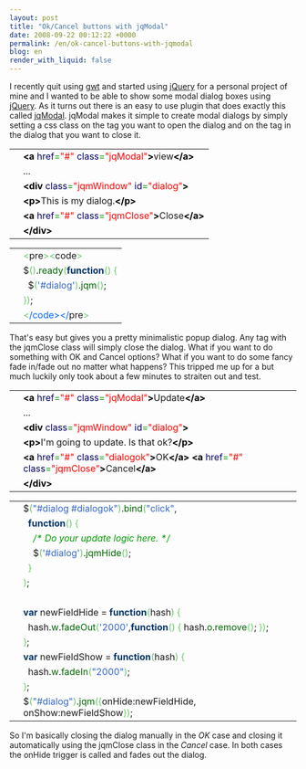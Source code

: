 ```yaml
---
layout: post
title: "Ok/Cancel buttons with jqModal"
date: 2008-09-22 00:12:22 +0000
permalink: /en/ok-cancel-buttons-with-jqmodal
blog: en
render_with_liquid: false
---
```


<p>I recently quit using <a href="http://code.google.com/webtoolkit/" title="Google Web Toolkit">gwt</a> and started using <a href="http://jquery.com/" title="jQuery">jQuery</a> for a personal project of mine and I wanted to be able to show some modal dialog boxes using <a href="http://jquery.com/" title="jQuery">jQuery</a>. As it turns out there is an easy to use plugin that does exactly this called <a href="http://dev.iceburg.net/jquery/jqModal/">jqModal</a>. jqModal makes it simple to create modal dialogs by simply setting a css class on the tag you want to open the dialog and on the tag in the dialog that you want to close it.</p>
<div class="codeblock amc_xml amc_short"><table><tr class="amc_code_odd"><td class="amc_line"><div class="amc1"></div></td><td><span style="color: #009900;"><span style="font-weight: bold; color: black;">&lt;a</span> <span style="color: #000066;">href</span>=<span style="color: #ff0000;">&quot;#&quot;</span> <span style="color: #000066;">class</span>=<span style="color: #ff0000;">&quot;jqModal&quot;</span><span style="font-weight: bold; color: black;">&gt;</span></span>view<span style="color: #009900;"><span style="font-weight: bold; color: black;">&lt;/a<span style="font-weight: bold; color: black;">&gt;</span></span></span><br /></td></tr><tr class="amc_code_even"><td class="amc_line"><div class="amc2"></div></td><td>...<br /></td></tr><tr class="amc_code_odd"><td class="amc_line"><div class="amc3"></div></td><td><span style="color: #009900;"><span style="font-weight: bold; color: black;">&lt;div</span> <span style="color: #000066;">class</span>=<span style="color: #ff0000;">&quot;jqmWindow&quot;</span> <span style="color: #000066;">id</span>=<span style="color: #ff0000;">&quot;dialog&quot;</span><span style="font-weight: bold; color: black;">&gt;</span></span><br /></td></tr><tr class="amc_code_even"><td class="amc_line"><div class="amc4"></div></td><td><span style="color: #009900;"><span style="font-weight: bold; color: black;">&lt;p<span style="font-weight: bold; color: black;">&gt;</span></span></span>This is my dialog.<span style="color: #009900;"><span style="font-weight: bold; color: black;">&lt;/p<span style="font-weight: bold; color: black;">&gt;</span></span></span><br /></td></tr><tr class="amc_code_odd"><td class="amc_line"><div class="amc5"></div></td><td><span style="color: #009900;"><span style="font-weight: bold; color: black;">&lt;a</span> <span style="color: #000066;">href</span>=<span style="color: #ff0000;">&quot;#&quot;</span> <span style="color: #000066;">class</span>=<span style="color: #ff0000;">&quot;jqmClose&quot;</span><span style="font-weight: bold; color: black;">&gt;</span></span>Close<span style="color: #009900;"><span style="font-weight: bold; color: black;">&lt;/a<span style="font-weight: bold; color: black;">&gt;</span></span></span><br /></td></tr><tr class="amc_code_even"><td class="amc_line"><div class="amc6"></div></td><td><span style="color: #009900;"><span style="font-weight: bold; color: black;">&lt;/div<span style="font-weight: bold; color: black;">&gt;</span></span></span></td></tr></table></div>
<div class="codeblock amc_javascript amc_short"><table><tr class="amc_code_odd"><td class="amc_line"><div class="amc1"></div></td><td><span style="color: #66cc66;">&lt;</span>pre<span style="color: #66cc66;">&gt;&lt;</span>code<span style="color: #66cc66;">&gt;</span><br /></td></tr><tr class="amc_code_even"><td class="amc_line"><div class="amc2"></div></td><td>$<span style="color: #66cc66;">&#40;</span><span style="color: #66cc66;">&#41;</span>.<span style="color: #006600;">ready</span><span style="color: #66cc66;">&#40;</span><span style="color: #003366; font-weight: bold;">function</span><span style="color: #66cc66;">&#40;</span><span style="color: #66cc66;">&#41;</span> <span style="color: #66cc66;">&#123;</span><br /></td></tr><tr class="amc_code_odd"><td class="amc_line"><div class="amc3"></div></td><td>&nbsp; $<span style="color: #66cc66;">&#40;</span><span style="color: #3366CC;">'#dialog'</span><span style="color: #66cc66;">&#41;</span>.<span style="color: #006600;">jqm</span><span style="color: #66cc66;">&#40;</span><span style="color: #66cc66;">&#41;</span>;<br /></td></tr><tr class="amc_code_even"><td class="amc_line"><div class="amc4"></div></td><td><span style="color: #66cc66;">&#125;</span><span style="color: #66cc66;">&#41;</span>;<br /></td></tr><tr class="amc_code_odd"><td class="amc_line"><div class="amc5"></div></td><td><span style="color: #66cc66;">&lt;</span><span style="color: #0066FF;">/code&gt;&lt;/</span>pre<span style="color: #66cc66;">&gt;</span></td></tr></table></div>
<p>That's easy but gives you a pretty minimalistic popup dialog. Any tag with the jqmClose class will simply close the dialog. What if you want to do something with OK and Cancel options? What if you want to do some fancy fade in/fade out no matter what happens? This tripped me up for a but much luckily only took about a few minutes to straiten out and test.</p>

<div class="codeblock amc_xml amc_short"><table><tr class="amc_code_odd"><td class="amc_line"><div class="amc1"></div></td><td><span style="color: #009900;"><span style="font-weight: bold; color: black;">&lt;a</span> <span style="color: #000066;">href</span>=<span style="color: #ff0000;">&quot;#&quot;</span> <span style="color: #000066;">class</span>=<span style="color: #ff0000;">&quot;jqModal&quot;</span><span style="font-weight: bold; color: black;">&gt;</span></span>Update<span style="color: #009900;"><span style="font-weight: bold; color: black;">&lt;/a<span style="font-weight: bold; color: black;">&gt;</span></span></span><br /></td></tr><tr class="amc_code_even"><td class="amc_line"><div class="amc2"></div></td><td>...<br /></td></tr><tr class="amc_code_odd"><td class="amc_line"><div class="amc3"></div></td><td><span style="color: #009900;"><span style="font-weight: bold; color: black;">&lt;div</span> <span style="color: #000066;">class</span>=<span style="color: #ff0000;">&quot;jqmWindow&quot;</span> <span style="color: #000066;">id</span>=<span style="color: #ff0000;">&quot;dialog&quot;</span><span style="font-weight: bold; color: black;">&gt;</span></span><br /></td></tr><tr class="amc_code_even"><td class="amc_line"><div class="amc4"></div></td><td><span style="color: #009900;"><span style="font-weight: bold; color: black;">&lt;p<span style="font-weight: bold; color: black;">&gt;</span></span></span>I'm going to update. Is that ok?<span style="color: #009900;"><span style="font-weight: bold; color: black;">&lt;/p<span style="font-weight: bold; color: black;">&gt;</span></span></span><br /></td></tr><tr class="amc_code_odd"><td class="amc_line"><div class="amc5"></div></td><td><span style="color: #009900;"><span style="font-weight: bold; color: black;">&lt;a</span> <span style="color: #000066;">href</span>=<span style="color: #ff0000;">&quot;#&quot;</span> <span style="color: #000066;">class</span>=<span style="color: #ff0000;">&quot;dialogok&quot;</span><span style="font-weight: bold; color: black;">&gt;</span></span>OK<span style="color: #009900;"><span style="font-weight: bold; color: black;">&lt;/a<span style="font-weight: bold; color: black;">&gt;</span></span></span> <span style="color: #009900;"><span style="font-weight: bold; color: black;">&lt;a</span> <span style="color: #000066;">href</span>=<span style="color: #ff0000;">&quot;#&quot;</span> <span style="color: #000066;">class</span>=<span style="color: #ff0000;">&quot;jqmClose&quot;</span><span style="font-weight: bold; color: black;">&gt;</span></span>Cancel<span style="color: #009900;"><span style="font-weight: bold; color: black;">&lt;/a<span style="font-weight: bold; color: black;">&gt;</span></span></span><br /></td></tr><tr class="amc_code_even"><td class="amc_line"><div class="amc6"></div></td><td><span style="color: #009900;"><span style="font-weight: bold; color: black;">&lt;/div<span style="font-weight: bold; color: black;">&gt;</span></span></span></td></tr></table></div>

<div class="codeblock amc_javascript amc_short"><table><tr class="amc_code_odd"><td class="amc_line"><div class="amc1"></div></td><td>$<span style="color: #66cc66;">&#40;</span><span style="color: #3366CC;">&quot;#dialog #dialogok&quot;</span><span style="color: #66cc66;">&#41;</span>.<span style="color: #006600;">bind</span><span style="color: #66cc66;">&#40;</span><span style="color: #3366CC;">&quot;click&quot;</span>,<br /></td></tr><tr class="amc_code_even"><td class="amc_line"><div class="amc2"></div></td><td>&nbsp; <span style="color: #003366; font-weight: bold;">function</span><span style="color: #66cc66;">&#40;</span><span style="color: #66cc66;">&#41;</span> <span style="color: #66cc66;">&#123;</span><br /></td></tr><tr class="amc_code_odd"><td class="amc_line"><div class="amc3"></div></td><td>&nbsp; &nbsp; <span style="color: #009900; font-style: italic;">/* Do your update logic here. */</span><br /></td></tr><tr class="amc_code_even"><td class="amc_line"><div class="amc4"></div></td><td>&nbsp; &nbsp; $<span style="color: #66cc66;">&#40;</span><span style="color: #3366CC;">'#dialog'</span><span style="color: #66cc66;">&#41;</span>.<span style="color: #006600;">jqmHide</span><span style="color: #66cc66;">&#40;</span><span style="color: #66cc66;">&#41;</span>;<br /></td></tr><tr class="amc_code_odd"><td class="amc_line"><div class="amc5"></div></td><td>&nbsp; <span style="color: #66cc66;">&#125;</span><br /></td></tr><tr class="amc_code_even"><td class="amc_line"><div class="amc6"></div></td><td><span style="color: #66cc66;">&#41;</span>;<br /></td></tr><tr class="amc_code_odd"><td class="amc_line"><div class="amc7"></div></td><td>&nbsp; <br /></td></tr><tr class="amc_code_even"><td class="amc_line"><div class="amc8"></div></td><td><span style="color: #003366; font-weight: bold;">var</span> newFieldHide = <span style="color: #003366; font-weight: bold;">function</span><span style="color: #66cc66;">&#40;</span>hash<span style="color: #66cc66;">&#41;</span> <span style="color: #66cc66;">&#123;</span><br /></td></tr><tr class="amc_code_odd"><td class="amc_line"><div class="amc9"></div></td><td>&nbsp; hash.<span style="color: #006600;">w</span>.<span style="color: #006600;">fadeOut</span><span style="color: #66cc66;">&#40;</span><span style="color: #3366CC;">'2000'</span>,<span style="color: #003366; font-weight: bold;">function</span><span style="color: #66cc66;">&#40;</span><span style="color: #66cc66;">&#41;</span> <span style="color: #66cc66;">&#123;</span> hash.<span style="color: #006600;">o</span>.<span style="color: #006600;">remove</span><span style="color: #66cc66;">&#40;</span><span style="color: #66cc66;">&#41;</span>; <span style="color: #66cc66;">&#125;</span><span style="color: #66cc66;">&#41;</span>;<br /></td></tr><tr class="amc_code_even"><td class="amc_line"><div class="amc0"><div class="amc1"></div></div></td><td><span style="color: #66cc66;">&#125;</span>;<br /></td></tr><tr class="amc_code_odd"><td class="amc_line"><div class="amc1"><div class="amc1"></div></div></td><td><span style="color: #003366; font-weight: bold;">var</span> newFieldShow = <span style="color: #003366; font-weight: bold;">function</span><span style="color: #66cc66;">&#40;</span>hash<span style="color: #66cc66;">&#41;</span> <span style="color: #66cc66;">&#123;</span><br /></td></tr><tr class="amc_code_even"><td class="amc_line"><div class="amc2"><div class="amc1"></div></div></td><td>&nbsp; hash.<span style="color: #006600;">w</span>.<span style="color: #006600;">fadeIn</span><span style="color: #66cc66;">&#40;</span><span style="color: #3366CC;">&quot;2000&quot;</span><span style="color: #66cc66;">&#41;</span>;<br /></td></tr><tr class="amc_code_odd"><td class="amc_line"><div class="amc3"><div class="amc1"></div></div></td><td><span style="color: #66cc66;">&#125;</span>;<br /></td></tr><tr class="amc_code_even"><td class="amc_line"><div class="amc4"><div class="amc1"></div></div></td><td>$<span style="color: #66cc66;">&#40;</span><span style="color: #3366CC;">&quot;#dialog&quot;</span><span style="color: #66cc66;">&#41;</span>.<span style="color: #006600;">jqm</span><span style="color: #66cc66;">&#40;</span><span style="color: #66cc66;">&#123;</span>onHide:newFieldHide, onShow:newFieldShow<span style="color: #66cc66;">&#125;</span><span style="color: #66cc66;">&#41;</span>;</td></tr></table></div>

<p>So I'm basically closing the dialog manually in the <em>OK</em> case and closing it automatically using the jqmClose class in the <em>Cancel</em> case. In both cases the onHide trigger is called and fades out the dialog.</p>
